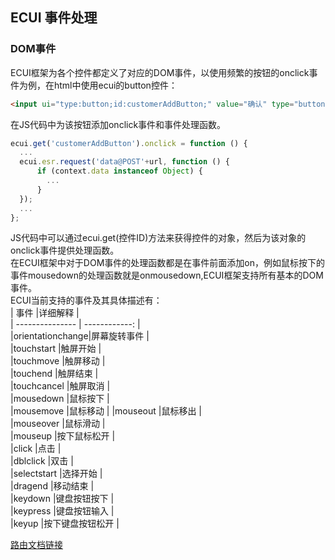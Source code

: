 ## ECUI 事件处理
### DOM事件
ECUI框架为各个控件都定义了对应的DOM事件，以使用频繁的按钮的onclick事件为例，在html中使用ecui的button控件：
```html
<input ui="type:button;id:customerAddButton;" value="确认" type="button"/>
```
在JS代码中为该按钮添加onclick事件和事件处理函数。
```js
ecui.get('customerAddButton').onclick = function () {
  ...
  ecui.esr.request('data@POST'+url, function () {
      if (context.data instanceof Object) {
        ...
      }
  });
  ...
};
```
JS代码中可以通过ecui.get(控件ID)方法来获得控件的对象，然后为该对象的onclick事件提供处理函数。   
在ECUI框架中对于DOM事件的处理函数都是在事件前面添加on，例如鼠标按下的事件mousedown的处理函数就是onmousedown,ECUI框架支持所有基本的DOM事件。    
ECUI当前支持的事件及其具体描述有：   
| 事件             |详细解释        |   
| --------------- | ------------: |    
|orientationchange|屏幕旋转事件     |   
|touchstart       |触屏开始        |   
|touchmove        |触屏移动        |    
|touchend         |触屏结束        |  
|touchcancel      |触屏取消        |  
|mousedown        |鼠标按下        |   
|mousemove        |鼠标移动        |
|mouseout         |鼠标移出        |  
|mouseover        |鼠标滑动        |  
|mouseup          |按下鼠标松开     |  
|click            |点击            |  
|dblclick         |双击            |   
|selectstart      |选择开始        |  
|dragend          |移动结束        |  
|keydown          |键盘按钮按下     |  
|keypress         |键盘按钮输入     |  
|keyup            |按下键盘按钮松开  |    

[路由文档链接](doc/路由.md)

